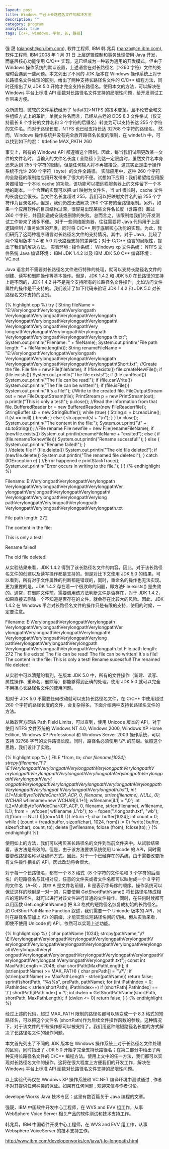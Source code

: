 ```yaml
---
layout: post
title: Windows 平台上长路径名文件的解决方法
description: ""
category: program
analytics: true
tags: [c++, windows, 平台, 长, 路径]
---
```


强 晟 (qiangsh@cn.ibm.com), 软件工程师, IBM
韩 兆兵 (hanzb@cn.ibm.com), 软件工程师, IBM
2008 年 1 月 31 日
上层逻辑控制和事务处理使用 Java 开发，而底层核心功能使用 C/C** 实现，这已经成为一种较为通用的开发模式。但由于 Windows 操作系统的默认设置，上述语言在对长路径名（&gt;260 字符）文件的处理时会遇到一些问题。本文列出了不同的 JDK 版本在 Windows 操作系统上对于长路径名文件处理的区别，给出了两种支持长路径名文件的 C/C** 编程方法，同时还指出了从 JDK 5.0 开始才完全支持长路径名。使用本文的方法，可以解决在 Windows 平台上标准 API 函数对长路径名文件支持的局限性问题，给开发测试工作带来方便。

众所周知，微软的文件系统经历了 fat~~<span style="text-align:right;">fat32</span>~~&gt;NTFS 的技术变革。且不论安全和文件组织方式上的革新，单就文件名而言，已经从古老的 DOS 8.3 文件格式（仅支持最长 8 个字符的文件名和 3 个字符的后缀名）转变为可以支持长达 255 个字符的文件名。而对于路径长度，NTFS 也已经支持长达 32768 个字符的路径名。
然而，Windows 操作系统并没有完全放开路径名长度的限制，在 windef.h 中，可以找到如下的宏：
\#define MAX\_PATH 260

事实上，所有的 Windows API 都遵循这个限制。因此，每当我们试图更改某一文件的文件名时，当输入的文件名长度 ( 全路径 ) 到达一定限度时，虽然文件名本身还未达到 255 个字符的限制，但是任何输入将不再被接受，这其实正是由于操作系统不允许 260 个字符（byte）的文件全路径。
实际应用中，这种 260 个字符的全路径的限制给应用开发带来了很大的不便。试想如下应用：我们希望给应用服务器增加一个本地 cache 的功能，该功能可以把远程服务器上的文件留下一个本地的副本。一个合理的实现可以把 url 映射为文件名，当 url 很长时，cache 文件的长度也会很长。当文件名长度超过 255，我们可以把映射文件名的前 255 个字符作为目录名称。但是，我们仍然无法解决 260 个字符的全路径限制。另外，如果一个应用软件的目录结构过深，很容易出现某些文件名长度（含路径）超过 260 个字符，并因此造成安装或删除的失败。总而言之，该限制给我们的开发测试工作带来了诸多不便。
对于一些网络服务器，往往需要将 Java 代码用于上层逻辑控制 / 事务处理的开发，同时将 C/C** 用于底层核心功能的实现。为此，我们研究了这两种程序语言对长路径名文件的支持情况。其中，对于 Java，比较了两个常用版本 1.4 和 5.0 对长路径支持的差异性；对于 C/C** 语言的局限性，提出了我们的解决方法。
实验环境 :
操作系统： Windows xp
文件系统： NTFS 文件系统
Java 编译环境： IBM JDK 1.4.2 以及 IBM JDK 5.0
C** 编译环境： VC.net

Java 语言并不需要对长路径名文件进行特殊的处理，就可以支持长路径名文件的创建、读写和删除操作等基本操作。但是，JDK 1.4.2 和 JDK 5.0 在长路径的支持上是不同的，JDK 1.4.2 并不是完全支持所有的长路径名文件操作，比如访问文件属性的操作是不支持的。我们设计了如下代码来验证 JDK 1.4.2 和 JDK 5.0 对长路径名文件支持的区别。

{% highlight cpp %}
try {
    String fileName = "E:\\VerylongpathVerylongpathVerylongpath
        VerylongpathVerylongpathVerylongpathVerylongpath
        VerylongpathVerylongpathVerylongpathVerylongpath\\
	VerylongpathVerylongpathVerylongpathVery
        longpathVerylongpathVerylongpathVerylongpath
	VerylongpathVerylongpathVerylongpathVerylongpa
        th.txt";
    System.out.println("Filename: " + fileName);
    System.out.println("File path length: " + fileName.length());
    String renameFileName = "E:\\VerylongpathVerylongpathVerylongpath
        VerylongpathVerylongpathVerylongpathVerylongpath
        VerylongpathVerylongpathVerylongpathVerylongpath\\Short.txt";
    //Create the file.
    File file = new File(fileName);
    if (!file.exists())
        file.createNewFile();
    if (file.exists())
        System.out.println("The file exists!");
    if (file.canRead())
        System.out.println("The file can be read!");
    if (file.canWrite())
        System.out.println("The file can be written!");
    if (file.isFile())
        System.out.println("It's a file!");
    //Write to the created file.
    FileOutputStream out = new FileOutputStream(file);
    PrintStream p = new PrintStream(out);
    p.println("This is only a test!");
    p.close();
    //Read the information from that file.
    BufferedReader br = new BufferedReader(new FileReader(file));
    StringBuffer sb = new StringBuffer();
    while (true) {
        String sl = br.readLine();
        if (sl == null) {
            break;
        } else {
            sb.append(sl + "\n");
        }
    }
    br.close();
    System.out.println("The content in the file:");
    System.out.print("\t" + sb.toString());
    //File rename
    File newfile = new File(renameFileName);
    if (newfile.exists())
        System.out.println(renameFileName + "exsited");
    else {
        if (file.renameTo(newfile)){
            System.out.println("Rename sucessful!");
        } else {
            System.out.println("Rename failed!");
        }	
    }
    //delete file
    if (file.delete())
        System.out.println("The old file deleted!");
    if (newfile.delete())
        System.out.println("The renamed file deleted!");
    }  catch (IOException e) {
        //Error happened
        e.printStackTrace();
        System.out.println("Error occurs in writing to the file.");
    }
}
{% endhighlight %}

Filename: E:\\VerylongpathVerylongpathVerylongpath
VerylongpathVerylongpathVerylongpathVerylongpathVer
ylongpathVerylongpathVerylongpathVerylongpath\\
VerylongpathVerylongpathVerylongpathVerylong
pathVerylongpathVerylongpathVerylongpath
VerylongpathVerylongpathVerylongpathVerylongpath.txt

File path length: 272

The content in the file:

This is only a test!

Rename failed!

The old file deleted!

从实验结果来看，JDK 1.4.2 得到了该长路径名文件的内容，因此，对于该长路径名文件的创建以及读写操作都是支持的。但是对比下文使用 JDK 5.0 的结果，可以看到，所有对于文件属性的判断都是错误的，同时，重命名的操作也无法实现。更为重要的是，JDK 1.4.2 存在着一个很致命的问题，即方法File.exists() 是失效的。通常，在删除文件前，需要调用该方法判断文件是否存在，对于 JDK 1.4.2，如果直接去删除一个不知道是否存在的文件，就会存在比较大的风险。因此，JDK 1.4.2 在 Windows 平台对长路径名文件的操作只是有限的支持，使用的时候，一定要注意。

Filename: E:\\VerylongpathVerylongpathVerylongpath
VerylongpathVerylongpathVerylongpathVerylongpathVer
ylongpathVerylongpathVerylongpathVerylongpath\\
VerylongpathVerylongpathVerylongpathVerylong
pathVerylongpathVerylongpathVerylongpath
VerylongpathVerylongpathVerylongpathVerylongpath.txt
File path length: 272
The file exists!
The file can be read!
The file can be written!
It's a file!
The content in the file:
This is only a test!
Rename sucessful!
The renamed file deleted!

从实验中可以清楚的看到，在版本 JDK 5.0 中，所有的文件操作（新建、读写、属性操作、重命名、删除等）都能够得到正确的处理。使用 JDK 5.0 就可以完全不用担心长路径名文件的使用问题。

相对于 JDK 5.0 不需要任何改动就可以支持长路径名文件，在 C/C** 中使用超过 260 个字符的路径长度的文件，会复杂得多。下面介绍两种支持长路径名文件的方法。

从微软官方网站 Path Field Limits，可以查到，使用 Unicode 版本的 API，对于使用 NTFS 文件系统的 Windows NT 4.0, Windows 2000, Windows XP Home Edition, Windows XP Professional 和 Windows Server 2003 操作系统，可以支持 32768 字节的文件路径长度。同时，路径名必须使用 \\\\?\\ 的前缀。依照这个思路，我们设计了实验。

{% highlight cpp %}
{
	FILE *from, *to;
	char filename[1024];
	strcpy(filename,"\\\\?\\E:\\VerylongpathVerylongpathVerylongpathVerylongpathVerylongpathV
	erylongpathVerylongpathVerylongpathVerylongpathVerylongpathVerylongpath\\VerylongpathVeryl
	ongpathVerylongpathVerylongpathVerylongpathVerylongpathVerylongpathVerylongpathVerylongpat
	hVerylongpathVerylongpath.txt");
	int iL1=MultiByteToWideChar(CP_ACP, 0, filename, strlen(filename), NULL, 0); 
	WCHAR* wfilename=new WCHAR[iL1+1]; 
	wfilename[iL1] = '\0';
	int iL2=MultiByteToWideChar(CP_ACP, 0, filename, strlen(filename), wfilename, iL1); 
	from = _wfopen( wfilename ,L"rb");
	to = fopen(".\\longpath.txt", "wb");
	if((from ==NULL)||(to==NULL))
		return -1;
	char buffer[1024];
	int count = 0;
	while ( (count = fread(buffer, sizeof(char), 1024, from)) != 0)
		fwrite( buffer, sizeof(char), count, to);
	delete []wfilename;
	fclose (from); fclose(to);
}
{% endhighlight %}

使用如上的方法，我们可以拷贝某长路径名的文件到当前文件夹中。从试验结果看，该方法是有效的。但是，由于该方法要求系统使用 Unicode 的 API，同时需要更改路径名称以及编码方式。因此，对于一个已经存在的系统，由于需要改变所有文件操作相关的 API，因此改动将会很大。

对于每一个长路径名，都有一个 8.3 格式（8 个字符的文件名和 3 个字符的后缀名）的短路径名与其相对应，任意的文件夹或者文件名都可以映射成一个 8 字符的文件名（A~B），其中 A 是文件名前缀，B 是表示字母序的顺序。操作系统可以保证这样的映射是一对一的，只要使用 GetShortPathName() 将长路径名转成相应的短路径名，就可以进行对该文件进行普通的文件操作。同时，在任何时候都可以用函数 GetLongPathName() 把 8.3 格式的短路径名恢复成初始的长路径名。
如 GetShortPathName Function 叙述，我们需要一个 Unicode 版本的 API，同时在路径名前加上 \\\\?\\ 的前缀，才能实现长短路径名间的切换。但从实验来看，即使不使用 Unicode 的 API，依然可以实现上述功能。

{% highlight cpp %}
{
	char pathName [1024];
	strcpy(pathName,"\\\\?\\E:\\VerylongpathVerylongpathVerylongpathVerylongpathVerylongpathV
	erylongpathVerylongpathVerylongpathVerylongpathVerylongpathVerylongpath\\VerylongpathVeryl
	ongpathVerylongpathVerylongpathVerylongpathVerylongpathVerylongpathVerylongpathVerylongpat
	hVerylongpathVerylongpath.txt");
	const int MaxPathLength = 2048;
	char shortPath[MaxPathLength];
	if (strlen(pathName) >= MAX_PATH)
	{
		char prePath[] = "\\\\?\\";
		if (strlen(pathName) >= MaxPathLength - strlen(pathName))
			return false;
		sprintf(shortPath, "%s%s", prePath, pathName);
		for (int iPathIndex = 0; iPathIndex < strlen(shortPath); iPathIndex++)
			if (shortPath[iPathIndex] == '/')
				shortPath[iPathIndex] = '\\';
		int dwlen = GetShortPathName(shortPath, shortPath, MaxPathLength);
		if (dwlen <= 0)
			return false;
	}
}
{% endhighlight %}

经过上述的代码，超过 MAX\_PATH 限制的路径名都可以转变成一个 8.3 格式的短路径名，可以把这个文件名 (shortPath)作为后续文件操作函数的参数。这种情况下，对于该文件的所有操作都可以被支持了。我们用这种缩短路径名长度的方式解决了长路径名文件的操作问题。

本文首先列出了不同的 JDK 版本在 Windows 操作系统上对于长路径名文件处理的区别，同时指出了 JDK 5.0 开始才完全支持长路径名；在第二部分中给出了两种支持长路径名文件的 C/C** 编程方法。使用上文中的任一方法，我们都可以实现对长路径名文件的操作，这将在很大程度上方便我们的开发工作，解决在 Windows 平台上标准 API 函数对长路径名文件支持的局限性问题。

以上实验代码仅在 Windows XP 操作系统和 VC.NET 编译环境中测试通过 , 作者不对其提供任何种类的保证。如果有任何问题 , 欢迎来信与作者讨论。

developerWorks Java 技术专区：这里有数百篇关于 Java 编程的文章。

强晟，IBM 中国软件开发中心工程师，在 WVS and EVV 组工作，从事 WebSphere Voice Server 相关产品的软件测试和技术支持工作。

韩兆兵，IBM 中国软件开发中心工程师，在 WVS and EVV 组工作，从事 Websphere VoiceServer 的技术支持工作。

http://www.ibm.com/developerworks/cn/java/j-lo-longpath.html
